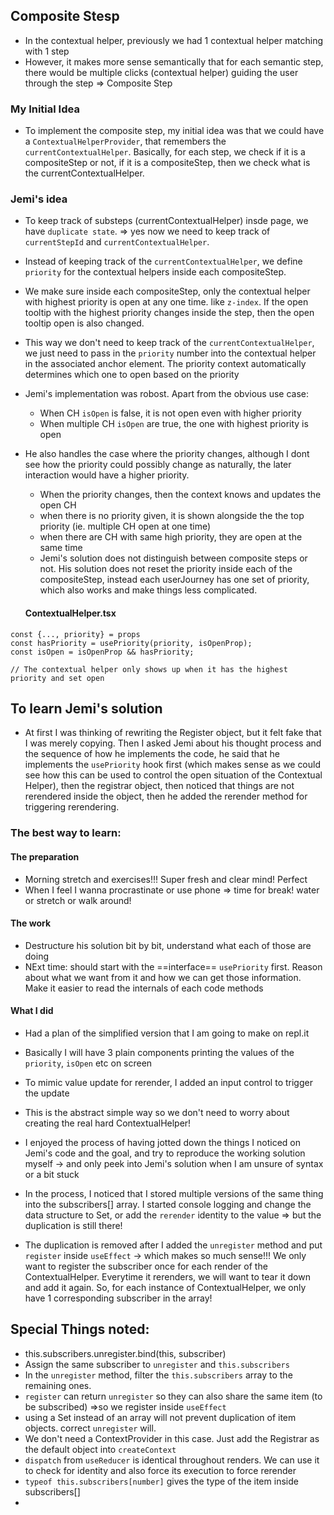 ## Composite Stesp
- In the contextual helper, previously we had 1 contextual helper matching with 1 step
- However, it makes more sense semantically that for each semantic step, there would be multiple clicks (contextual helper) guiding the user through the step => Composite Step
### My Initial Idea
- To implement the composite step, my initial idea was that we could have a `ContextualHelperProvider`, that remembers the `currentContextualHelper`. Basically, for each step, we check if it is a compositeStep or not, if it is a compositeStep, then we check what is the currentContextualHelper.

### Jemi's idea
- To keep track of substeps (currentContextualHelper) insde page, we have `duplicate state`. => yes now we need to keep track of `currentStepId` and `currentContextualHelper`.
- Instead of keeping track of the `currentContextualHelper`, we define `priority` for the contextual helpers inside each compositeStep.
- We make sure inside each compositeStep, only the contextual helper with highest priority is open at any one time. like `z-index`. If the open tooltip with the highest priority changes inside the step, then the open tooltip open is also changed. 
- This way we don't need to keep track of the `currentContextualHelper`, we just need to pass in the `priority` number into the contextual helper in the associated anchor element. The priority context automatically determines which one to open based on the priority
- Jemi's implementation was robost. Apart from the obvious use case:
	- When CH `isOpen` is false, it is not open even with higher priority
	- When multiple CH `isOpen` are true, the one with highest priority is open
- He also handles the case where the priority changes, although I dont see how the priority could possibly change as naturally, the later interaction would have a higher priority.
	- When the priority changes, then the context knows and updates the open CH
	- when there is no priority given, it is shown alongside the the top priority (ie. multiple CH open at one time)
	- when there are CH with same high priority, they are open at the same time
	- Jemi's solution does not distinguish between composite steps or not. His solution does not reset the priority inside each of the compositeStep, instead each userJourney has one set of priority, which also works and make things less complicated.
	
	#### ContextualHelper.tsx
```
const {..., priority} = props 
const hasPriority = usePriority(priority, isOpenProp);
const isOpen = isOpenProp && hasPriority;

// The contextual helper only shows up when it has the highest priority and set open
```


## To learn Jemi's solution
- At first I was thinking of rewriting the Register object, but it felt fake that I was merely copying. Then I asked Jemi about his thought process and the sequence of how he implements the code, he said that he implements the `usePriority` hook first (which makes sense as we could see how this can be used to control the open situation of the Contextual Helper), then the registrar object, then noticed that things are not rerendered inside the object, then he added the rerender method for triggering rerendering.
### The best way to learn:
#### The preparation
- Morning stretch and exercises!!! Super fresh and clear mind! Perfect 
- When I feel I wanna procrastinate or use phone => time for break! water or stretch or walk around!
#### The work
- Destructure his solution bit by bit, understand what each of those are doing
- NExt time: should start with the ==interface== `usePriority` first. Reason about what we want from it and how we can get those information. Make it easier to read the internals of each code methods
#### What I did
- Had a plan of the simplified version that I am going to make on repl.it
- Basically I will have 3 plain components printing the values of the `priority`, `isOpen` etc on screen
- To mimic value update for rerender, I added an input control to trigger the update
- This is the abstract simple way so we don't need to worry about creating the real hard ContextualHelper!

- I enjoyed the process of having jotted down the things I noticed on Jemi's code and the goal, and try to reproduce the working solution myself -> and only peek into Jemi's solution when I am unsure of syntax or a bit stuck
- In the process, I noticed that I stored multiple versions of the same thing into the subscribers[] array. I started console logging and change the data structure to Set, or add the `rerender` identity to the value => but the duplication is still there!
- The duplication is removed after I added the `unregister` method and put `register` inside `useEffect` -> which makes so much sense!!! We only want to register the subscriber once for each render of the ContextualHelper. Everytime it rerenders, we will want to tear it down and add it again. So, for each instance of ContextualHelper, we only have 1 corresponding subscriber in the array!


## Special Things noted:
- this.subscribers.unregister.bind(this, subscriber)
- Assign the same subscriber to  `unregister` and `this.subscribers`
- In the `unregister` method, filter the `this.subscribers` array to the remaining ones. 
- `register` can return `unregister` so they can also share the same item (to be subscribed) =>so we register inside `useEffect`
- using a Set instead of an array will not prevent duplication of item objects. correct `unregister` will.
- We don't need a ContextProvider in this case. Just add the Registrar as the default object into `createContext`
- `dispatch` from `useReducer` is identical throughout renders. We can use it to check for identity and also force its execution to force rerender
- `typeof this.subscribers[number]` gives the type of the item inside subscribers[]
- 